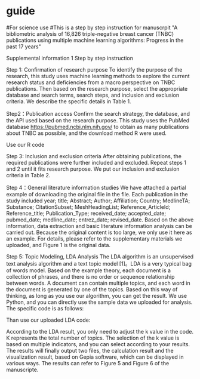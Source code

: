 # guide
#For science use
#This is a step by step instruction for manuscrpit "A bibliometric analysis of 16,826 triple-negative breast cancer (TNBC) publications using multiple machine learning algorithms: Progress in the past 17 years"

Supplemental information 1 Step by step instruction

Step 1:  Confirmation of research purpose
To identify the purpose of the research, this study uses machine learning methods to explore the current research status and deficiencies from a macro perspective on TNBC publications. Then based on the research purpose, select the appropriate database and search terms, search steps, and inclusion and exclusion criteria. We describe the specific details in Table 1.

Step2：Publication access
Confirm the search strategy, the database, and the API used based on the research purpose. This study uses the PubMed database https://pubmed.ncbi.nlm.nih.gov/ to obtain as many publications about TNBC as possible, and the download method R were used.

Use our R code


Step 3: Inclusion and exclusion criteria
After obtaining publications, the required publications were further included and excluded. Repeat steps 1 and 2 until it fits research purpose. We put our inclusion and exclusion criteria in Table 2.

Step 4：General literature information studies
	We have attached a partial example of downloading the original file in the file. Each publication in the study included year; title; Abstract; Author; Affiliation; Country; MedlineTA; Substance; CitationSubset; MeshHeadingList; Reference_ArticleId; Reference_title; Publication_Type; received_date; accepted_date; pubmed_date; medline_date; entrez_date; revised_date. Based on the above information, data extraction and basic literature information analysis can be carried out. Because the original content is too large, we only use it here as an example. For details, please refer to the supplementary materials we uploaded, and Figure 1 is the original data.
  
Step 5: Topic Modeling, LDA Analysis
The LDA algorithm is an unsupervised text analysis algorithm and a text topic model [1]。LDA is a very typical bag of words model. Based on the example theory, each document is a collection of phrases, and there is no order or sequence relationship between words. A document can contain multiple topics, and each word in the document is generated by one of the topics. Based on this way of thinking, as long as you use our algorithm, you can get the result. We use Python, and you can directly use the sample data we uploaded for analysis. The specific code is as follows:

Than use our uploaded LDA code:


According to the LDA result, you only need to adjust the k value in the code. K represents the total number of topics. The selection of the k value is based on multiple indicators, and you can select according to your results. The results will finally output two files, the calculation result and the visualization result, based on Gepia software, which can be displayed in various ways. The results can refer to Figure 5 and Figure 6 of the manuscripte.

